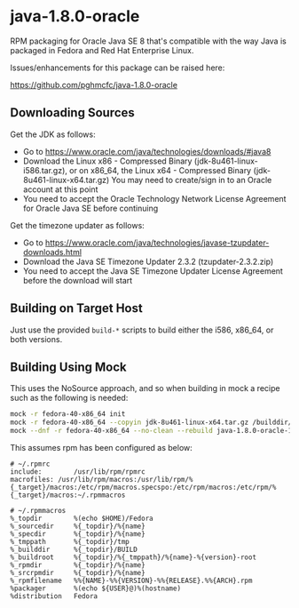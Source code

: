 java-1.8.0-oracle
=================

RPM packaging for Oracle Java SE 8 that's compatible with the way Java is
packaged in Fedora and Red Hat Enterprise Linux.

Issues/enhancements for this package can be raised here:

https://github.com/pghmcfc/java-1.8.0-oracle

Downloading Sources
-------------------

Get the JDK as follows:

- Go to https://www.oracle.com/java/technologies/downloads/#java8
- Download the Linux x86 - Compressed Binary (jdk-8u461-linux-i586.tar.gz),
  or on x86_64, the Linux x64 - Compressed Binary (jdk-8u461-linux-x64.tar.gz)
  You may need to create/sign in to an Oracle account at this point
- You need to accept the Oracle Technology Network License Agreement for Oracle
  Java SE before continuing

Get the timezone updater as follows:

- Go to https://www.oracle.com/java/technologies/javase-tzupdater-downloads.html
- Download the Java SE Timezone Updater 2.3.2 (tzupdater-2.3.2.zip)
- You need to accept the Java SE Timezone Updater License Agreement before the
  download will start

Building on Target Host
-----------------------

Just use the provided `build-*` scripts to build either the i586, x86_64, or
both versions.

Building Using Mock
-------------------

This uses the NoSource approach, and so when building in mock a
recipe such as the following is needed:

```bash
mock -r fedora-40-x86_64 init
mock -r fedora-40-x86_64 --copyin jdk-8u461-linux-x64.tar.gz /builddir/build/SOURCES
mock --dnf -r fedora-40-x86_64 --no-clean --rebuild java-1.8.0-oracle-1.8.0.461-1.fc40.nosrc.rpm
```

This assumes rpm has been configured as below:

```
# ~/.rpmrc
include:        /usr/lib/rpm/rpmrc
macrofiles: /usr/lib/rpm/macros:/usr/lib/rpm/%{_target}/macros:/etc/rpm/macros.specspo:/etc/rpm/macros:/etc/rpm/%{_target}/macros:~/.rpmmacros
```

```
# ~/.rpmmacros
%_topdir        %(echo $HOME)/Fedora
%_sourcedir     %{_topdir}/%{name}
%_specdir       %{_topdir}/%{name}
%_tmppath       %{_topdir}/tmp
%_builddir      %{_topdir}/BUILD
%_buildroot     %{_topdir}/%{_tmppath}/%{name}-%{version}-root
%_rpmdir        %{_topdir}/%{name}
%_srcrpmdir     %{_topdir}/%{name}
%_rpmfilename   %%{NAME}-%%{VERSION}-%%{RELEASE}.%%{ARCH}.rpm
%packager       %(echo ${USER}@)%(hostname)
%distribution   Fedora
```

